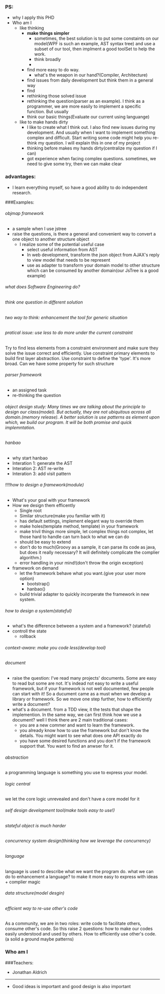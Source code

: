 ### PS:
- why I apply this PHD
- Who am I
  - like thinking
    - **make things simpler** 
      - sometimes, the best solution is to put some constaints on our model(WPF is such an example, AST syntax tree) and use a subset of our tool, then implment a good toolSet to help the work.
      - think broadly
      - 
    - find more easy to do way.
      - what's the weapon in our hand?(Compiler, Architecture)
    - find issues from daily development but think them in a general way
    - find 
    - rethinking those solved issue
    - rethinking the question(parser as an example). I think as a programmer, we are more easily to implement a specific function. But usually
    - think our basic things(Evaluate our current using languange)
  - like to make hands dirty
    - I like to create what I think out. I also find new issues during my development. And usually when I want to implement something complex and difficult. Start writing some code might help you re-think my question. I will explain this in one of my project
    - thinking before makes my hands dirty(centralize my question if I can)
    - got experience when facing complex questions. sometimes, we need to give some try, then we can make clear 


### advantages:
- I learn everything myself, so have a good ability to do independent research.


###Examples:




###### objmap framework
- a sample when I use jstree
- raise the questions, is there a general and convenient way to convert a one object to another structure object
  - I realize some of the potential useful case
    - select useful information from AST
    - In web development, transform the json object from AJAX's reply to view model that needs to be represent
    - use as adapter to transform  your domain model to other structure which can be consumed by another domain(our JsTree is a good example)

###### what does Software Engineering do?

###### think one question in different solution

###### two way to think: enhancement the tool for generic situation

###### pratical issue: use less to do more under the current constraint
Try to find less elements from a constraint environment and make sure they solve the issue correct and efficiently. Use constraint primary elements to build first layer abstraction. Use constraint to define the 'type'. It's more broad. Can we have some property for such structure

###### parser framework
- an assigned task
- re-thinking the question

###### object design study: Many times we are talking about the principle to design our class(model). But actually, they are not ubiquitous across all domain.(memory release). A better solution is use patterns as element upon which, we build our program. It will be both promise and quick implemntation.

###### hanbao
- why start hanbao
- Interation 1: generate the AST
- Interation 2: AST re-write
- Interation 3: add visit pattern

###### !!!!how to design a framework(module)
- What's your goal with your framework
- How we design them efficently
  - Single root
  - Similar structure(make you familiar with it)
  - has default settings, implement elegant way to override them
  - make holes(template method, template) in your framework
  - make trivil things more simple, let complex things not complex, let those hard to handle can turn back to what we can do
  - should be easy to extend
  - don't do to much(Groovy as a sample, it can parse its code as java, but does it really necessary? It will definitely complicate the complier algorithm.)
  - error handling in your mind!(don't throw the origin exception)
- framework on demand
  - let the framework behave what you want.(give your user more option)
    - bootstrap()
    - hanbao()
  - build trivial adapter to quickly incorperate the framework in new system.

###### how to design a system(stateful)
- what's the difference between a system and a framework? (stateful)
- controll the state
  - rollback

###### context-aware: make you code less(develop tool)

###### document
- raise the question: I've read many projects' documents. Some are easy to read but some are not. It's indead not easy to write a useful framework, but if your framework is not well documented, few people can start with it! So a ducument came as a must when we develop a library or framework. So we move one step further, how to efficiently write a document? 
- what's a document. from a TDD view, it the tests that shape the implemention. In the same way, we can first think how we use a document? well I think there are 2 main traditional cases: 
  - you are a new commer and want to learn the framework.
  - you already know how to use the framework but don't know the details. You might want to see what does one API exactly do
  - you have some desired functions and you don't if the framework support that. You want to find an anwser for it.

###### abstraction
a programming language is something you use to express your model.



###### logic central
we let the core logic unrevealed and don't have a core model for it


###### self design development tool(make tools easy to use!) 


###### stateful object is much harder 


###### concurrency system design(thinking how we leverage the concurrency)

###### language
language is used to describe what we want the program do.
what we can do to enhancement a language? to make it more easy to express with ideas + complier magic


###### data structure(model desgin)

###### efficient way to re-use other's code
As a community, we are in two roles: write code to facilitate others, consume other's code. So this raise 2 questions: how to make our codes easily understood and used by others. How to efficiently use other's code. (a solid a ground maybe patterns)
### Who am I

###Teachers:
- Jonathan Aldrich




--------------------------------------
- Good ideas is important and good design is also important
